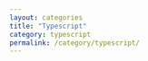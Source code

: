 ```yaml
---
layout: categories
title: "Typescript"
category: typescript
permalink: /category/typescript/
---
```

